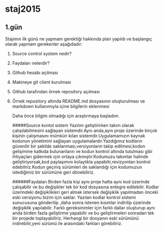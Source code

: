 # staj2015

## 1.gün
 
  Stajımın ilk günü ne yapmam gerektiği  hakkında plan yapıldı ve başlangıç olarak yapmam gerekenler aşağıdadır:
  
1. Source control system nedir?
2. Faydaları nelerdir?
3. Github hesabı açılması 
4. Makineye git client kurulması
5. Github tarafından örnek repository açılması
6. Örnek repository altında README.md dosyasının oluşturulması ve markdown kullanımıyla içine bilgilerin eklenmesi

   Daha önce bilgim olmadığı için araştırmaya başladım.
   
   #####Source kontol sistem
    Yazılım geliştirirken takım olarak çalışılabilmesini sağlayan sistemdir.Aynı anda,aynı proje üzerinde birçok kişinin çalışmasını mümkün kılan sistemdir.Uygulamamızın kaynak kodunun yönetimini sağlayan uygulamalardır.Yazdığımız kodların güvenilir bir şekilde saklanması,versiyonların takip edilmesi,kodun gelişimine katkıda bulunanların ve kodun kontrol altında tutulması gibi ihtiyaçları gidermek için ortaya çıkmıştır.Kodumuzu takımlar halinde geliştiriyorsak,kod paylaşımını kolaylıkla yapabilir,revizyonları kontrol edebiliriz.Kodun geçmiş sürümleri de saklandığı için kodumuzun istediğimiz bir sürümüne geri dönebiliriz.
   
   ######Faydaları
  Birden fazla kişi aynı proje hatta aynı kod üzerinde çalışabilir ve bu değişikler tek bir kod dosyasına entegre edilebilir.
  Kodlar üzerindeki değişiklikleri geri almak istersek değişiklik yapılmadan önceki eski versiyonu bizim için saklar.
  Yazılan kodlar kontrol sistemi sunucusuna gönderilip ,daha sonra istenen kısımlar indirilip üzerinde değişiklik yapılabilir.
  Farklı gereksinimler için farklı dallar oluşturup aynı anda birden fazla geliştirme yapabilir ve bu geliştirmeleri sonradan tek bir projede toplayabiliriz.
  Herhangi bir dosyanın eski sürümünü indirebilir,yeni sürümü ile arasındaki farkları görebiliriz.

